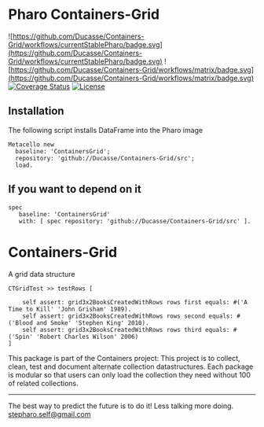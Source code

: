 # Pharo Containers-Grid

![https://github.com/Ducasse/Containers-Grid/workflows/currentStablePharo/badge.svg](https://github.com/Ducasse/Containers-Grid/workflows/currentStablePharo/badge.svg)
![https://github.com/Ducasse/Containers-Grid/workflows/matrix/badge.svg](https://github.com/Ducasse/Containers-Grid/workflows/matrix/badge.svg)
[![Coverage Status](https://coveralls.io/repos/github//Ducasse/Containers-Grid/badge.svg?branch=master)](https://coveralls.io/github//Ducasse/Containers-Grid?branch=master)
[![License](https://img.shields.io/badge/license-MIT-blue.svg)]()

<!-- [![Build status](https://ci.appveyor.com/api/projects/status/1wdnjvmlxfbml8qo?svg=true)](https://ci.appveyor.com/project/olekscode/dataframe)  -->

## Installation
The following script installs DataFrame into the Pharo image

```smalltalk
Metacello new
  baseline: 'ContainersGrid';
  repository: 'github://Ducasse/Containers-Grid/src';
  load.
```

## If you want to depend on it
```smalltalk
spec 
   baseline: 'ContainersGrid'
   with: [ spec repository: 'github://Ducasse/Containers-Grid/src' ].
 ```
   

# Containers-Grid
A grid data structure

```
CTGridTest >> testRows [

	self assert: grid3x2BooksCreatedWithRows rows first equals: #('A Time to Kill' 'John Grisham' 1989).
	self assert: grid3x2BooksCreatedWithRows rows second equals: #('Blood and Smoke' 'Stephen King' 2010).
	self assert: grid3x2BooksCreatedWithRows rows third equals: #('Spin' 'Robert Charles Wilson' 2006)
]
```
This package is part of the Containers project: This project is to collect, clean, 
test and document alternate collection datastructures. Each package is modular so that users 
can only load the collection they need without 100 of related collections.

----
The best way to predict the future is to do it!
Less talking more doing. stepharo.self@gmail.com
